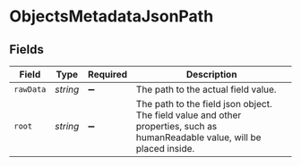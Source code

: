 # ObjectsMetadataJsonPath


## Fields

| Field                                                                                                                        | Type                                                                                                                         | Required                                                                                                                     | Description                                                                                                                  |
| ---------------------------------------------------------------------------------------------------------------------------- | ---------------------------------------------------------------------------------------------------------------------------- | ---------------------------------------------------------------------------------------------------------------------------- | ---------------------------------------------------------------------------------------------------------------------------- |
| `rawData`                                                                                                                    | *string*                                                                                                                     | :heavy_minus_sign:                                                                                                           | The path to the actual field value.                                                                                          |
| `root`                                                                                                                       | *string*                                                                                                                     | :heavy_minus_sign:                                                                                                           | The path to the field json object. The field value and other properties, such as humanReadable value, will be placed inside. |